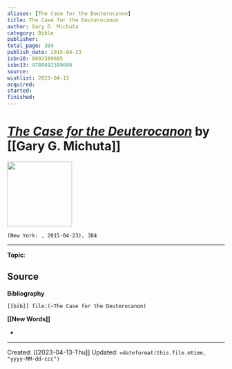 ```yaml
---
aliases: [The Case for the Deuterocanon]
title: The Case for the Deuterocanon
author: Gary G. Michuta
category: Bible
publisher: 
total_page: 384
publish_date: 2015-04-23
isbn10: 0692389695
isbn13: 9780692389690
source: 
wishlist: 2023-04-13
acquired: 
started: 
finished: 
---
```

# *[The Case for the Deuterocanon]()* by [[Gary G. Michuta]]

<img src="http://books.google.com/books/content?id=PBaFrgEACAAJ&printsec=frontcover&img=1&zoom=1&source=gbs_api" width=150>

`(New York: , 2015-04-23), 384`



--- 
**Topic**: 

**Source**
- 

**Bibliography**

```query
[[bib]] file:(~The Case for the Deuterocanon)
```
 

**[[New Words]]**

- 

---
Created: [[2023-04-13-Thu]]
Updated: `=dateformat(this.file.mtime, "yyyy-MM-dd-ccc")`